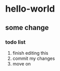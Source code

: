 # hello-world

## some change

### todo list
1. finish editing this
2. commit my changes
3. move on

